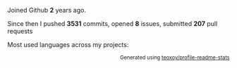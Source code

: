 Joined Github **2** years ago.

Since then I pushed **3531** commits, opened **8** issues, submitted **207** pull requests

Most used languages across my projects:


<p align="right"><sub>Generated using <a href="https://github.com/marketplace/actions/profile-readme-stats">teoxoy/profile-readme-stats</a></sub></p>
